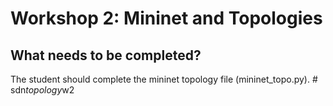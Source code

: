 # Workshop 2: Mininet and Topologies

## What needs to be completed?

The student should complete the mininet topology file (mininet_topo.py).
#   s d n _ t o p o l o g y _ w 2  
 
